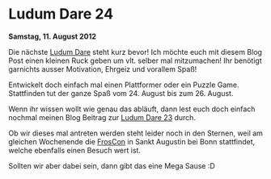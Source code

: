 # Ludum Dare 24 #
**Samstag, 11. August 2012** 

Die nächste [Ludum Dare] steht kurz bevor! Ich möchte euch mit diesem Blog Post einen kleinen Ruck geben um vlt. selber mal mitzumachen! Ihr benötigt garnichts ausser Motivation, Ehrgeiz und vorallem Spaß!  

Entwickelt doch einfach mal einen Plattformer oder ein Puzzle Game.  Stattfinden tut der ganze Spaß vom 24. August bis zum 26. August.

Wenn ihr wissen wollt wie genau das abläuft, dann lest euch doch einfach nochmal meinen Blog Beitrag zur [Ludum Dare 23] durch.  

Ob wir dieses mal antreten werden steht leider noch in den Sternen, weil am gleichen Wochenende die [FrosCon] in Sankt Augustin bei Bonn stattfindet, welche ebenfalls einen Besuch wert ist.  

Sollten wir aber dabei sein, dann gibt das eine Mega Sause :D

[ludum dare]: http://ludumdare.com/compo
[ludum dare 23]: #!Ludum-Dare-23
[froscon]: http://www.froscon.de